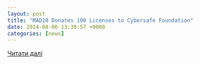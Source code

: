 ```yaml
---
layout: post
title: "MAD20 Donates 100 Licenses to Cybersafe Foundation"
date: 2024-08-06 13:39:57 +0000
categories: [news]
---
```


[Читати далі](https://www.techafricanews.com/2024/08/06/mad20-donates-100-licenses-to-cybersafe-foundation/)
